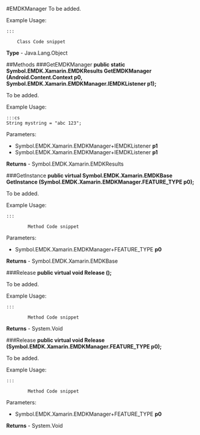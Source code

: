 #EMDKManager
To be added.

Example Usage:

	:::
	
        Class Code snippet
      
**Type** - Java.Lang.Object

##Methods
###GetEMDKManager
**public static Symbol.EMDK.Xamarin.EMDKResults GetEMDKManager (Android.Content.Context p0, Symbol.EMDK.Xamarin.EMDKManager.IEMDKListener p1);**

To be added.

Example Usage:

	:::cs
	String mystring = "abc 123";
          
Parameters: 

* Symbol.EMDK.Xamarin.EMDKManager+IEMDKListener **p1**
* Symbol.EMDK.Xamarin.EMDKManager+IEMDKListener **p1**

**Returns** - Symbol.EMDK.Xamarin.EMDKResults

###GetInstance
**public virtual Symbol.EMDK.Xamarin.EMDKBase GetInstance (Symbol.EMDK.Xamarin.EMDKManager.FEATURE_TYPE p0);**

To be added.

Example Usage:

	:::
	
            Method Code snippet
          
Parameters: 

* Symbol.EMDK.Xamarin.EMDKManager+FEATURE_TYPE **p0**

**Returns** - Symbol.EMDK.Xamarin.EMDKBase

###Release
**public virtual void Release ();**

To be added.

Example Usage:

	:::
	
            Method Code snippet
          

**Returns** - System.Void

###Release
**public virtual void Release (Symbol.EMDK.Xamarin.EMDKManager.FEATURE_TYPE p0);**

To be added.

Example Usage:

	:::
	
            Method Code snippet
          
Parameters: 

* Symbol.EMDK.Xamarin.EMDKManager+FEATURE_TYPE **p0**

**Returns** - System.Void



